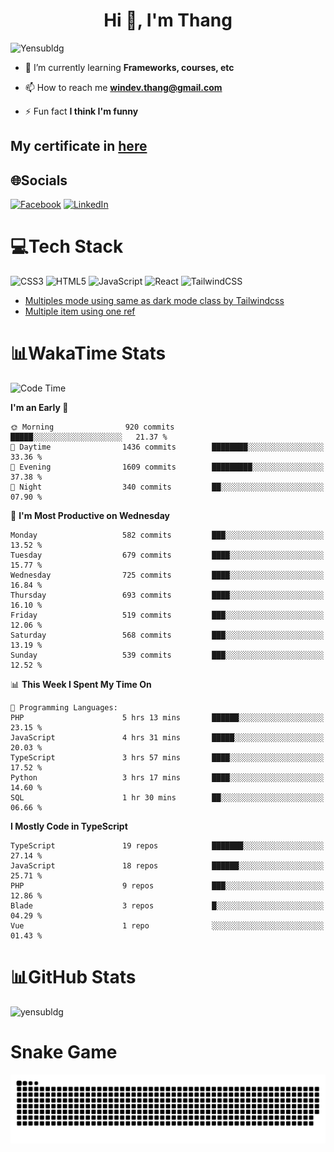 <h1 align="center">Hi 👋, I'm Thang</h1>

![Yensubldg](https://readme-typing-svg.demolab.com?font=Fira+Code&weight=600&pause=1000&color=F5F5F2&center=true&vCenter=true&width=435&lines=Trying+to+be+a+Software+Engineering)

<!--
![](https://komarev.com/ghpvc/?username=yensubldg&label=Visitors+Count&color=brightgreen) -->

- 🌱 I’m currently learning **Frameworks, courses, etc**

- 📫 How to reach me **<windev.thang@gmail.com>**

- ⚡ Fun fact **I think I'm funny**

## My certificate in [here](./MY_CERTIFICATE.md)

## 🌐Socials

[![Facebook](https://img.shields.io/badge/Facebook-%231877F2.svg?logo=Facebook&logoColor=white)](https://facebook.com/yensubldg) [![LinkedIn](https://img.shields.io/badge/LinkedIn-%230077B5.svg?logo=linkedin&logoColor=white)](https://linkedin.com/in/yensubldg)

# 💻Tech Stack

![CSS3](https://img.shields.io/badge/css3-%231572B6.svg?style=for-the-badge&logo=css3&logoColor=white) ![HTML5](https://img.shields.io/badge/html5-%23E34F26.svg?style=for-the-badge&logo=html5&logoColor=white) ![JavaScript](https://img.shields.io/badge/javascript-%23323330.svg?style=for-the-badge&logo=javascript&logoColor=%23F7DF1E) ![React](https://img.shields.io/badge/react-%2320232a.svg?style=for-the-badge&logo=react&logoColor=%2361DAFB) ![TailwindCSS](https://img.shields.io/badge/tailwindcss-%2338B2AC.svg?style=for-the-badge&logo=tailwind-css&logoColor=white)

<!-- BLOG-POST-LIST:START -->
- [Multiples mode using same as dark mode class by Tailwindcss](https://dev.to/yensubldg/multiples-mode-using-same-as-dark-mode-class-by-tailwindcss-56p4)
- [Multiple item using one ref](https://dev.to/yensubldg/multiple-item-using-one-ref-1288)
<!-- BLOG-POST-LIST:END -->

# 📊WakaTime Stats

<!--START_SECTION:waka-->
![Code Time](http://img.shields.io/badge/Code%20Time-2%2C948%20hrs%2013%20mins-blue)

**I'm an Early 🐤** 

```text
🌞 Morning                920 commits         █████░░░░░░░░░░░░░░░░░░░░   21.37 % 
🌆 Daytime                1436 commits        ████████░░░░░░░░░░░░░░░░░   33.36 % 
🌃 Evening                1609 commits        █████████░░░░░░░░░░░░░░░░   37.38 % 
🌙 Night                  340 commits         ██░░░░░░░░░░░░░░░░░░░░░░░   07.90 % 
```
📅 **I'm Most Productive on Wednesday** 

```text
Monday                   582 commits         ███░░░░░░░░░░░░░░░░░░░░░░   13.52 % 
Tuesday                  679 commits         ████░░░░░░░░░░░░░░░░░░░░░   15.77 % 
Wednesday                725 commits         ████░░░░░░░░░░░░░░░░░░░░░   16.84 % 
Thursday                 693 commits         ████░░░░░░░░░░░░░░░░░░░░░   16.10 % 
Friday                   519 commits         ███░░░░░░░░░░░░░░░░░░░░░░   12.06 % 
Saturday                 568 commits         ███░░░░░░░░░░░░░░░░░░░░░░   13.19 % 
Sunday                   539 commits         ███░░░░░░░░░░░░░░░░░░░░░░   12.52 % 
```


📊 **This Week I Spent My Time On** 

```text
💬 Programming Languages: 
PHP                      5 hrs 13 mins       ██████░░░░░░░░░░░░░░░░░░░   23.15 % 
JavaScript               4 hrs 31 mins       █████░░░░░░░░░░░░░░░░░░░░   20.03 % 
TypeScript               3 hrs 57 mins       ████░░░░░░░░░░░░░░░░░░░░░   17.52 % 
Python                   3 hrs 17 mins       ████░░░░░░░░░░░░░░░░░░░░░   14.60 % 
SQL                      1 hr 30 mins        ██░░░░░░░░░░░░░░░░░░░░░░░   06.66 % 
```

**I Mostly Code in TypeScript** 

```text
TypeScript               19 repos            ███████░░░░░░░░░░░░░░░░░░   27.14 % 
JavaScript               18 repos            ██████░░░░░░░░░░░░░░░░░░░   25.71 % 
PHP                      9 repos             ███░░░░░░░░░░░░░░░░░░░░░░   12.86 % 
Blade                    3 repos             █░░░░░░░░░░░░░░░░░░░░░░░░   04.29 % 
Vue                      1 repo              ░░░░░░░░░░░░░░░░░░░░░░░░░   01.43 % 
```




<!--END_SECTION:waka-->

# 📊GitHub Stats

![yensubldg](https://github-readme-streak-stats.herokuapp.com/?user=yensubldg&theme=react&hide_border=false")

# Snake Game

![Snake eating my contribution graph](./github-contribution-grid-snake.svg)
